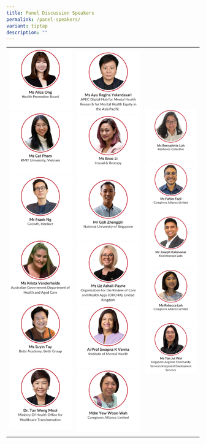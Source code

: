 ```yaml
---
title: Panel Discussion Speakers
permalink: /panel-speakers/
variant: tiptap
description: ""
---
```

<table style="minWidth: 75px">
<colgroup>
<col>
<col>
<col>
</colgroup>
<tbody>
<tr>
<td rowspan="1" colspan="1"><a class="isomer-image-wrapper" href="/alice-ong/"><img style="width: 100%" height="auto" width="100%" alt="" src="/images/SMHC 2025 Speakers/Thumbnail_Ms_Alice_Ong.png"></a>
<a class="isomer-image-wrapper" href="/cat-pham/">
<img style="width: 100%" height="auto" width="100%" alt="" src="/images/SMHC 2025 Speakers/Thumbnail__Ms_Cat_Pham.png">
</a><a class="isomer-image-wrapper" href="/frank-ng/"><img style="width: 100%" height="auto" width="100%" alt="" src="/images/SMHC 2025 Speakers/Thumbnail_Mr_Frank_Ng.png"></a>
<a class="isomer-image-wrapper" href="/krista-vanderheide/">
<img style="width: 100%" height="auto" width="100%" alt="" src="/images/SMHC 2025 Speakers/Thumbnail__Ms_Krista_Vanderheide.png">
</a><a class="isomer-image-wrapper" href="/suyin-tay/"><img style="width: 100%" height="auto" width="100%" alt="" src="/images/SMHC 2025 Speakers/Thumbnail_Ms_Suyin_Tay.png"></a>
<a class="isomer-image-wrapper" href="/tan-weng-mooi/">
<img style="width: 100%" height="auto" width="100%" alt="" src="/images/SMHC 2025 Speakers/Thumbnail__Dr__Tan_Weng_Mooi.png">
</a>
<p></p>
<p></p>
<p></p>
<p></p>
</td>
<td rowspan="1" colspan="1"><a class="isomer-image-wrapper" href="/ayu-regina-yolandasari/"><img style="width: 100%" height="auto" width="100%" alt="" src="/images/SMHC 2025 Speakers/Thumbnail_Ms_Ayu_Regina_Yolandasari.png"></a>
<a class="isomer-image-wrapper" href="/enoc-li/">
<img style="width: 100%" height="auto" width="100%" alt="" src="/images/SMHC 2025 Speakers/Thumbnail__Ms_Enoc_Li.png">
</a><a class="isomer-image-wrapper" href="/goh-zhengqin/"><img style="width: 100%" height="auto" width="100%" alt="" src="/images/SMHC 2025 Speakers/Thumbnail_Mr_Goh_Zhengqin.png"></a>
<a class="isomer-image-wrapper" href="/liz-ashall-payne/">
<img style="width: 100%" height="auto" width="100%" alt="" src="/images/SMHC 2025 Speakers/Thumbnail__Ms_Liz_Ashall_Payne.png">
</a><a class="isomer-image-wrapper" href="/swapna-k-verma/"><img style="width: 100%" height="auto" width="100%" alt="" src="/images/SMHC 2025 Speakers/Thumbnail___A_Prof_Swapna_K_Verma.png"></a>
<a class="isomer-image-wrapper" href="/yew-woon-wah/">
<img style="width: 100%" height="auto" width="100%" alt="" src="/images/SMHC 2025 Speakers/Thumbnail__Mdm_Yew_Woon_Wah.png">
</a>
</td>
<td rowspan="1" colspan="1"><a class="isomer-image-wrapper" href="/bernadette-loh/"><img style="width: 100%" height="auto" width="100%" alt="" src="/images/SMHC 2025 Speakers/1_Thumbnail_Ms_Bernadette_Loh.png"></a>
<a class="isomer-image-wrapper" href="/fahim-fazil/">
<img style="width: 100%" height="auto" width="100%" alt="" src="/images/SMHC 2025 Speakers/Thumbnail__Mr_Fahim_Fazil.png">
</a><a class="isomer-image-wrapper" href="/joseph-kalaivanar/"><img style="width: 100%" height="auto" width="100%" alt="" src="/images/SMHC 2025 Speakers/Thumbnail__Mr_Joseph_Kalaivanar.png"></a>
<a class="isomer-image-wrapper" href="/rebecca-loh/">
<img style="width: 100%" height="auto" width="100%" alt="" src="/images/SMHC 2025 Speakers/Thumbnail__Ms_Rebecca_Loh.png">
</a><a class="isomer-image-wrapper" href="/tan-jui-wei/"><img style="width: 100%" height="auto" width="100%" alt="" src="/images/SMHC 2025 Speakers/Thumbnail_Ms_Tan_Jui_Wei.png"></a>
</td>
</tr>
</tbody>
</table>
<p></p>